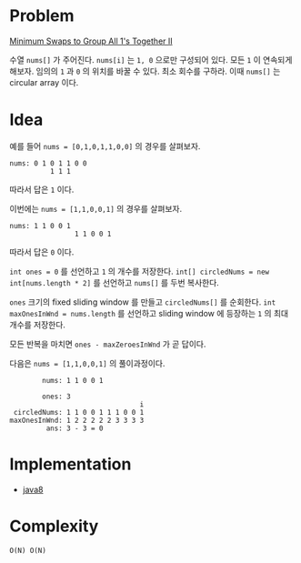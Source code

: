 # Problem

[Minimum Swaps to Group All 1's Together II](https://leetcode.com/problems/minimum-swaps-to-group-all-1s-together-ii/)

수열 `nums[]` 가 주어진다. `nums[i]` 는 `1, 0` 으로만 구성되어 있다.
모든 `1` 이 연속되게 해보자. 임의의 `1` 과 `0` 의 위치를 바꿀 수 있다.
최소 회수를 구하라. 이때 `nums[]` 는 circular array 이다.

# Idea

예를 들어 `nums = [0,1,0,1,1,0,0]` 의 경우를 살펴보자.

```
nums: 0 1 0 1 1 0 0
          1 1 1
```

따라서 답은 `1` 이다.

이번에는 `nums = [1,1,0,0,1]` 의 경우를 살펴보자.

```
nums: 1 1 0 0 1 
                1 1 0 0 1
```

따라서 답은 `0` 이다.

`int ones = 0` 를 선언하고 `1` 의 개수를 저장한다.  `int[] circledNums
= new int[nums.length * 2]` 를 선언하고 `nums[]` 를 두번 복사한다.

`ones` 크기의 fixed sliding window 를 만들고 `circledNums[]` 를
순회한다.  `int maxOnesInWnd = nums.length` 를 선언하고 sliding
window 에 등장하는 `1` 의 최대 개수를 저장한다. 

모든 반복을 마치면 `ones - maxZeroesInWnd` 가 곧 답이다.

다음은 `nums = [1,1,0,0,1]` 의 풀이과정이다.

```
        nums: 1 1 0 0 1

        ones: 3
                                i
 circledNums: 1 1 0 0 1 1 1 0 0 1
maxOnesInWnd: 1 2 2 2 2 2 3 3 3 3
         ans: 3 - 3 = 0
```
 
# Implementation

* [java8](MainApp.java)

# Complexity

```
O(N) O(N)
```
